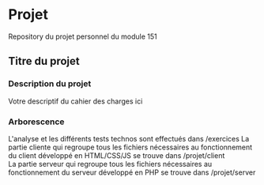 # Projet
Repository du projet personnel du module 151

## Titre du projet

### Description du projet
Votre descriptif du cahier des charges ici

### Arborescence
L'analyse et les différents tests technos sont effectués dans /exercices
La partie cliente qui regroupe tous les fichiers nécessaires au fonctionnement du client développé en HTML/CSS/JS se trouve dans /projet/client </br>
La partie serveur qui regroupe tous les fichiers nécessaires au fonctionnement du serveur développé en PHP se trouve dans /projet/server


